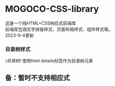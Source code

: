 # MOGOCO-CSS-library
这是一个纯HTML+CSS响应式前端库  
前端库包涵文字排版样式、页面布局样式、组件样式等。  
2023-9-4更新  
### 目录树样式  
/*目录树*/
使用html details标签作为目录树元素

## 备：暂时不支持相应式
